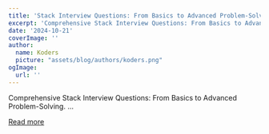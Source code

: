 ```yaml
---
title: 'Stack Interview Questions: From Basics to Advanced Problem-Solving'
excerpt: 'Comprehensive Stack Interview Questions: From Basics to Advanced Problem-Solving.           ...'
date: '2024-10-21'
coverImage: ''
author:
  name: Koders
  picture: "assets/blog/authors/koders.png"
ogImage:
  url: ''
---
```


Comprehensive Stack Interview Questions: From Basics to Advanced Problem-Solving.           ...

[Read more](https://dev.to/nozibul_islam_113b1d5334f/comprehensive-stack-interview-questions-from-basics-to-advanced-problem-solving-5di2)
